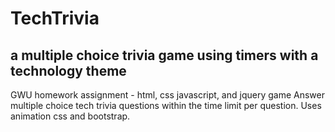 # TechTrivia 
## a multiple choice trivia game using timers with a technology theme

GWU homework assignment - html, css javascript, and jquery game 
Answer multiple choice tech trivia questions within the time limit per question.
Uses animation css and bootstrap. 
